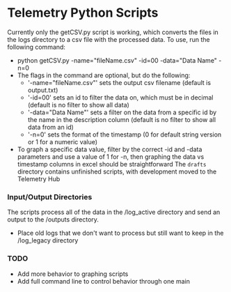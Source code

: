 # Telemetry Python Scripts
Currently only the getCSV.py script is working, which converts the files in the logs directory to a csv file with the processed data. To use, run the following command:
- python getCSV.py -name="fileName.csv" -id=00 -data="Data Name" -n=0
- The flags in the command are optional, but do the following:
  - '-name="fileName.csv"' sets the output csv filename (default is output.txt)
  - '-id=00' sets an id to filter the data on, which must be in decimal (default is no filter to show all data)
  - '-data="Data Name"' sets a filter on the data from a specific id by the name in the description column (default is no filter to show all data from an id)
  - '-n=0' sets the format of the timestamp (0 for default string version or 1 for a numeric value)
- To graph a specific data value, filter by the correct -id and -data parameters and use a value of 1 for -n, then graphing the data vs timestamp columns in excel should be straightforward
The `drafts` directory contains unfinished scripts, with development moved to the Telemetry Hub

### Input/Output Directories
The scripts process all of the data in the /log_active directory and send an output to the /outputs directory. 
- Place old logs that we don't want to process but still want to keep in the /log_legacy directory

### TODO
- Add more behavior to graphing scripts
- Add full command line to control behavior through one main
